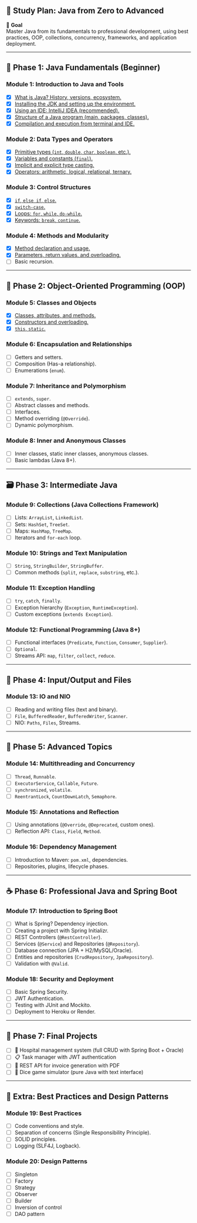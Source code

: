## 🧭 Study Plan: Java from Zero to Advanced

🎯 **Goal**  
Master Java from its fundamentals to professional development, using best practices, OOP, collections, concurrency, frameworks, and application deployment.

---

## 🔰 Phase 1: Java Fundamentals (Beginner)

### Module 1: Introduction to Java and Tools
- [x] [What is Java? History, versions, ecosystem.](concepts/module01/basics.md#What-is-Java)
- [x] [Installing the JDK and setting up the environment.](concepts/module01/basics.md)
- [x] [Using an IDE: IntelliJ IDEA (recommended).](concepts/module01/basics.md#Using-an-IDE-IntelliJ-IDEA)
- [x] [Structure of a Java program (main, packages, classes).](concepts/module01/basics.md#Structure-of-a-Java-program)
- [x] [Compilation and execution from terminal and IDE.](concepts/module01/basics.md#Compilation-and-Execution)

### Module 2: Data Types and Operators
- [X] [Primitive types (`int`, `double`, `char`, `boolean`, etc.).](concepts/module02/java-primitive-types.md)
- [x] [Variables and constants (`final`).](concepts/module02/final-variable.md)
- [X] [Implicit and explicit type casting.](concepts/module02/type-casting.md)
- [X] [Operators: arithmetic, logical, relational, ternary.](concepts/module02/operators.md)

### Module 3: Control Structures
- [x] [`if`, `else if`, `else`.](concepts/module03/if-else.md)
- [X] [`switch-case`.](concepts/module03/switch-case.md)
- [x] [Loops: `for`, `while`, `do-while`.](concepts/module03/loops.md)
- [x] [Keywords: `break`, `continue`.](concepts/module03/break-cointinue.md)

### Module 4: Methods and Modularity
- [x] [Method declaration and usage.](concepts/module04/methods.md)
- [x] [Parameters, return values, and overloading.](concepts/module04/parameters.md)
- [ ] Basic recursion.

---

## 🧱 Phase 2: Object-Oriented Programming (OOP)

### Module 5: Classes and Objects
- [x] [Classes, attributes, and methods.](/concepts/module05/classes.md)
- [x] [Constructors and overloading.](/concepts/module05/classes.md)
- [x] [`this`, `static`.](/concepts/module05/this-static.md)

### Module 6: Encapsulation and Relationships
- [ ] Getters and setters.
- [ ] Composition (Has-a relationship).
- [ ] Enumerations (`enum`).

### Module 7: Inheritance and Polymorphism
- [ ] `extends`, `super`.
- [ ] Abstract classes and methods.
- [ ] Interfaces.
- [ ] Method overriding (`@Override`).
- [ ] Dynamic polymorphism.

### Module 8: Inner and Anonymous Classes
- [ ] Inner classes, static inner classes, anonymous classes.
- [ ] Basic lambdas (Java 8+).

---

## 🗃️ Phase 3: Intermediate Java

### Module 9: Collections (Java Collections Framework)
- [ ] Lists: `ArrayList`, `LinkedList`.
- [ ] Sets: `HashSet`, `TreeSet`.
- [ ] Maps: `HashMap`, `TreeMap`.
- [ ] Iterators and `for-each` loop.

### Module 10: Strings and Text Manipulation
- [ ] `String`, `StringBuilder`, `StringBuffer`.
- [ ] Common methods (`split`, `replace`, `substring`, etc.).

### Module 11: Exception Handling
- [ ] `try`, `catch`, `finally`.
- [ ] Exception hierarchy (`Exception`, `RuntimeException`).
- [ ] Custom exceptions (`extends Exception`).

### Module 12: Functional Programming (Java 8+)
- [ ] Functional interfaces (`Predicate`, `Function`, `Consumer`, `Supplier`).
- [ ] `Optional`.
- [ ] Streams API: `map`, `filter`, `collect`, `reduce`.

---

## 💾 Phase 4: Input/Output and Files

### Module 13: IO and NIO
- [ ] Reading and writing files (text and binary).
- [ ] `File`, `BufferedReader`, `BufferedWriter`, `Scanner`.
- [ ] NIO: `Paths`, `Files`, Streams.

---

## 🧠 Phase 5: Advanced Topics

### Module 14: Multithreading and Concurrency
- [ ] `Thread`, `Runnable`.
- [ ] `ExecutorService`, `Callable`, `Future`.
- [ ] `synchronized`, `volatile`.
- [ ] `ReentrantLock`, `CountDownLatch`, `Semaphore`.

### Module 15: Annotations and Reflection
- [ ] Using annotations (`@Override`, `@Deprecated`, custom ones).
- [ ] Reflection API: `Class`, `Field`, `Method`.

### Module 16: Dependency Management
- [ ] Introduction to Maven: `pom.xml`, dependencies.
- [ ] Repositories, plugins, lifecycle phases.

---

## ☕ Phase 6: Professional Java and Spring Boot

### Module 17: Introduction to Spring Boot
- [ ] What is Spring? Dependency injection.
- [ ] Creating a project with Spring Initializr.
- [ ] REST Controllers (`@RestController`).
- [ ] Services (`@Service`) and Repositories (`@Repository`).
- [ ] Database connection (JPA + H2/MySQL/Oracle).
- [ ] Entities and repositories (`CrudRepository`, `JpaRepository`).
- [ ] Validation with `@Valid`.

### Module 18: Security and Deployment
- [ ] Basic Spring Security.
- [ ] JWT Authentication.
- [ ] Testing with JUnit and Mockito.
- [ ] Deployment to Heroku or Render.

---

## 🧪 Phase 7: Final Projects
- [ ] 🏥 Hospital management system (full CRUD with Spring Boot + Oracle)
- [ ] 📋 Task manager with JWT authentication
- [ ] 🧾 REST API for invoice generation with PDF
- [ ] 🎲 Dice game simulator (pure Java with text interface)

---

## 🧭 Extra: Best Practices and Design Patterns

### Module 19: Best Practices
- [ ] Code conventions and style.
- [ ] Separation of concerns (Single Responsibility Principle).
- [ ] SOLID principles.
- [ ] Logging (SLF4J, Logback).

### Module 20: Design Patterns
- [ ] Singleton
- [ ] Factory
- [ ] Strategy
- [ ] Observer
- [ ] Builder
- [ ] Inversion of control
- [ ] DAO pattern
